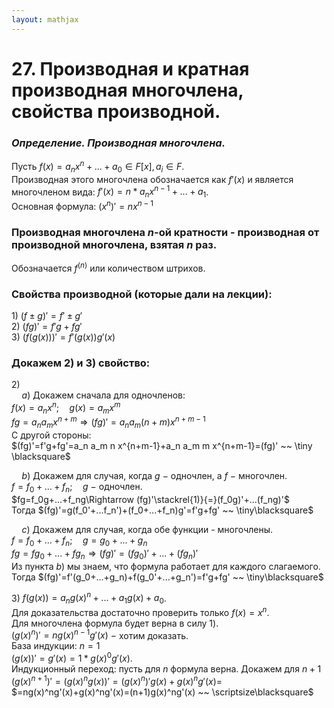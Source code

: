 ```yaml
---  
layout: mathjax  
---  
```

  
# 27. Производная и кратная производная многочлена, свойства производной.  
  
### *Определение. Производная многочлена.*  
Пусть $f(x)=a_nx^n+...+a_0\in F[x], a_i\in F$.  
Производная этого многочлена обозначается как $f'(x)$ и является многочленом вида: $f'(x)=n * a_nx^{n-1}+...+a_1$.  
Основная формула: $(x^n)'=nx^{n-1}$  
  
### Производная многочлена $n$-ой кратности - производная от производной многочлена, взятая $n$ раз.  
Обозначается $f^{(n)}$ или количеством штрихов.  
  
### Свойства производной (которые дали на лекции):  
$1)~(f\pm g)'=f' \pm g'$  
$2)~(fg)'=f'g+fg'$  
$3)~\Big(f\big(g(x)\big)\Big)'=f'\big(g(x)\big)g'(x)$  
  
### Докажем $2)$ и $3)$ свойство:  
$2)$  
$\quad a)$ Докажем сначала для одночленов:  
$f(x)=a_n x^n;\quad g(x)=a_m x^m$  
$fg=a_n a_m x^{n+m}\Rightarrow(fg)'=a_n a_m(n+m)x^{n+m-1}$  
С другой стороны:  
$(fg)'=f'g+fg'=a_n a_m n x^{n+m-1}+a_n a_m m x^{n+m-1}=(fg)' ~~ \tiny \blacksquare$  
  
$\quad b)$ Докажем для случая, когда $g~-~$одночлен, а $f~-~$многочлен.  
$f=f_0+...+f_n;\quad g~-~$одночлен.  
$fg=f_0g+...+f_ng\Rightarrow (fg)'\stackrel{1)}{=}(f_0g)'+...(f_ng)'$  
Тогда $(fg)'=g(f_0'+...f_n')+(f_0+...+f_n)g'=f'g+fg' ~~ \tiny\blacksquare$  
  
$\quad c)$ Докажем для случая, когда обе функции - многочлены.  
$f=f_0+...+f_n;\quad g=g_0+...+g_n$  
$fg=fg_0+...+fg_n\Rightarrow (fg)'=(fg_0)'+...+(fg_n)'$  
Из пункта $b)$ мы знаем, что формула работает для каждого слагаемого.  
Тогда $(fg)'=f'(g_0+...+g_n)+f(g_0'+...+g_n')=f'g+fg' ~~ \tiny\blacksquare$  
  
$3)$ $f\big(g(x)\big)=a_n g(x)^n+...+a_1g(x)+a_0$.  
Для доказательства достаточно проверить только $f(x)=x^n$.  
Для многочлена формула будет верна в силу $1)$.  
$\big(g(x)^n\big)'=n g(x)^{n-1}g'(x)~-~$хотим доказать.  
База индукции: $n=1$  
$\big(g(x)\big)'=g'(x)=1 * g(x)^0g'(x)$.  
Индукционный переход: пусть для $n$ формула верна. Докажем для $n+1$  
$\big(g(x)^{n+1}\big)'=\big(g(x)^n g(x)\big)'=\big(g(x)^n\big)'g(x)+g(x)^ng'(x)=$  
$=ng(x)^ng'(x)+g(x)^ng'(x)=(n+1)g(x)^ng'(x) ~~ \scriptsize\blacksquare$  
